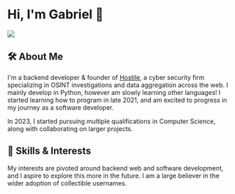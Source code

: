 # Hi, I'm Gabriel 🐸

![](https://komarev.com/ghpvc/?username=hostile-gabriel&color=4720ed)

## 🛠 About Me
I'm a backend developer & founder of [Hostile](https://github.com/hostile), a cyber security firm specializing in OSINT investigations and data aggregation across the web. I mainly develop in Python, however am slowly learning other languages! I started learning how to program in late 2021, and am excited to progress in my journey as a software developer.

In 2023, I started pursuing multiple qualifications in Computer Science, along with collaborating on larger projects.


## 💬 Skills & Interests
My interests are pivoted around backend web and software development, and I aspire to explore this more in the future. I am a large believer in the wider adoption of collectible usernames.
